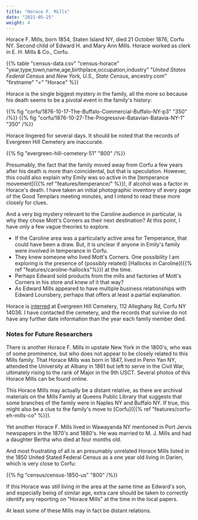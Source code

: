 ```yaml
---
title: "Horace F. Mills"
date: "2021-05-25"
weight: 4
---
```


Horace F. Mills, born 1854, Staten Island NY, died 21 October 1876, Corfu NY. Second child of Edward H. and Mary Ann Mills. Horace worked as clerk in E. H. Mills & Co., Corfu.

<!--more-->

{{% table "census-data.csv" "census-horace" "year,type,town,name,age,birthplace,occupation,industry" "*United States Federal Census* and *New York, U.S., State Census*, ancestry.com" "firstname" "=" "Horace" %}}

Horace is the single biggest mystery in the family, all the more so because his death seems to be a pivotal event in the family's history:

<div class="cols">
{{% fig "corfu/1876-10-17-The-Buffalo-Commercial-Buffalo-NY-p3" "350" /%}}
{{% fig "corfu/1876-10-27-The-Progressive-Batavian-Batavia-NY-1" "350" /%}}
</div>

Horace lingered for several days. It should be noted that the records of Evergreen Hill Cemetery are inaccurate.

{{% fig "evergreen-hill-cemetery-51" "800" /%}}

Presumably, the fact that the family moved away from Corfu a few years after his death is more than coincidental, but that is speculation. However, this could also explain why Emily was so active in the [temperance movement]({{% ref "features/temperance/" %}}), if alcohol was a factor in Horace's death. I have taken an initial photographic inventory of every page of the Good Templars meeting minutes, and I intend to read these more closely for clues.

And a very big mystery relevant to the Caroline audience in particular, is why they chose Mott's Corners as their next destination? At this point, I have only a few vague theories to explore.

  - If the Caroline area was a particularly active area for Temperance, that could have been a draw. But, it is unclear if anyone in Emily's family were involved in temperance in Corfu.
  - They knew someone who lived Mott's Corners. One possibility I am exploring is the presence of (possibly related) [Hallocks in Caroline]({{% ref "features/caroline-hallocks"%}}) at the time.
  - Perhaps Edward sold products from the mills and factories of Mott's Corners in his store and knew of it that way?
  - As Edward Mills appeared to have multiple business relationships with Edward Lounsbery, perhaps that offers at least a partial explanation. 

Horace is [interred](https://www.findagrave.com/memorial/75958913/horace-f-mills) at Evergreen Hill Cemetery, 112 Alleghany Rd, Corfu NY 14036. I have contacted the cemetery, and the records that survive do not have any further date information than the year each family member died. 

### Notes for Future Researchers

There is another Horace F. Mills in upstate New York in the 1800's, who was of some prominence, but who does not appear to be closely related to this Mills family. That Horace Mills was born in 1847, lived in Penn Yan NY, attended the University at Albany in 1861 but left to serve in the Civil War, ultimately rising to the rank of Major in the 9th USCT. Several photos of this Horace Mills can be found online.

This Horace Mills may actually be a distant relative, as there are archival materials on the Mills Family at Queens Public Library that suggests that some branches of the family were in Naples NY and Buffalo NY. If true, this might also be a clue to the family's move to [Corfu]({{% ref "features/corfu-eh-mills-co" %}}).

Yet another Horace F. Mills lived in Wawayanda NY mentioned in Port Jervis newspapers in the 1870's and 1880's. He was married to M. J. Mills and had a daughter Bertha who died at four months old. 

And most frustrating of all is an presumably unrelated Horace Mills listed in the 1850 United Stated Federal Census as a one year old living in Darien, which is very close to Corfu:

{{% fig "census/census-1850-us" "800" /%}}

If this Horace was still living in the area at the same time as Edward's son, and especially being of similar age, extra care should be taken to correctly identify any reporting on "Horace Mills" at the time in the local papers. 

At least some of these Mills may in fact be distant relations. 
